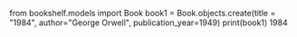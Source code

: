 from bookshelf.models import Book
book1 = Book.objects.create(title = "1984", author="George Orwell", publication_year=1949)
print(book1)
1984